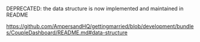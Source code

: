 DEPRECATED: the data structure is now implemented and maintained in README

https://github.com/AmpersandHQ/gettingmarried/blob/development/bundles/CoupleDashboard/README.md#data-structure